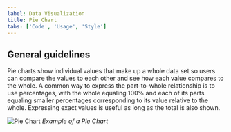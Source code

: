 ```yaml
---
label: Data Visualization
title: Pie Chart
tabs: ['Code', 'Usage', 'Style']
---
```


## General guidelines

Pie charts show individual values that make up a whole data set so users can compare the values to each other and see how each value compares to the whole. A common way to express the part-to-whole relationship is to use percentages, with the whole equaling 100% and each of its parts equaling smaller percentages corresponding to its value relative to the whole. Expressing exact values is useful as long as the total is also shown.

![Pie Chart](imagesusage-pie-char.gif)
_Example of a Pie Chart_
